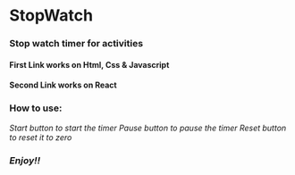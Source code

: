# StopWatch

### Stop watch timer for activities

#### First Link works on Html, Css & Javascript
#### Second Link works on React
### How to use:
*Start button to start the timer*
*Pause button to pause the timer*
*Reset button to reset it to zero*

### *Enjoy!!*